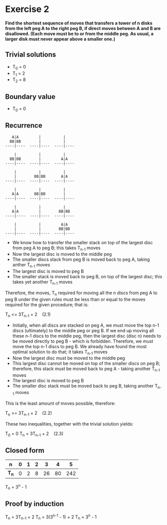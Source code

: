 # Exercise 2

**Find the shortest sequence of moves that transfers a tower of n disks from the left peg A to the right peg B, if direct moves between A and B are disallowed. (Each move must be to or from the middle peg. As usual, a larger disk must never appear above a smaller one.)**

## Trivial solutions

- T<sub>0</sub> = 0
- T<sub>1</sub> = 2
- T<sub>2</sub> = 8

## Boundary value

- T<sub>0</sub> = 0

## Recurrence

```
   A|A         |          |   
  BB|BB        |          |  
----|----  ----|----  ----|----

    |          |          |    
  BB|BB        |         A|A   
----|----  ----|----  ----|----

    |          |          |    
    |        BB|BB       A|A   
----|----  ----|----  ----|----

    |          |          |    
   A|A       BB|BB        |    
----|----  ----|----  ----|----

    |          |          |    
   A|A         |        BB|BB  
----|----  ----|----  ----|----

    |          |         A|A   
    |          |        BB|BB  
----|----  ----|----  ----|----
```

- We know how to transfer the smaller stack on top of the largest disc from peg A to peg B; this takes T<sub>n-1</sub> moves
- Now the largest disc is moved to the middle peg
- The smaller discs stack from peg B is moved back to peg A, taking anther T<sub>n-1</sub> moves
- The largest disc is moved to peg B
- The smaller stack is moved back to peg B, on top of the largest disc; this takes yet another T<sub>n-1</sub> moves

Therefore, the moves, T<sub>n</sub> required for moving all the n discs from peg A to peg B under the given rules must be less than or equal to the moves required for the given procedure; that is:

T<sub>n</sub> <= 3T<sub>n-1</sub> + 2&nbsp;&nbsp;&nbsp;&nbsp;(2.1)

- Initially, when all discs are stacked on peg A, we must move the top n-1 discs (ultimately) to the middle peg or peg B. If we end up moving all these n-1 discs to the middle peg, then the largest disc (disc n) needs to be moved directly to peg B - which is forbidden. Therefore, we must move the top n-1 discs to peg B. We already have found the most optimal solution to do that; it takes T<sub>n-1</sub> moves
- Now the largest disc must be moved to the middle peg
- This largest disc cannot be moved on top of the smaller discs on peg B; therefore, this stack must be moved back to peg A - taking another T<sub>n-1</sub> moves
- The largest disc is moved to peg B
- The smaller disc stack must be moved back to peg B, taking another T<sub>n-1</sub> moves

This is the least amount of moves possible, therefore:

T<sub>n</sub> >= 3T<sub>n-1</sub> + 2&nbsp;&nbsp;&nbsp;&nbsp;(2.2)

These two inequalities, together with the trivial solution yields:

T<sub>0</sub> = 0
T<sub>n</sub> = 3T<sub>n-1</sub> + 2&nbsp;&nbsp;&nbsp;&nbsp;(2.3)

## Closed form

|    **n**    |  0  |  1  |  2  |  3  |  4  |  5  |
|:-----------:|:---:|:---:|:---:|:---:|:---:|:---:|
| **T<sub>n** |  0  |  2  |  8  | 26  | 80  | 242 |

T<sub>n</sub> = 3<sup>n</sup> - 1

## Proof by induction

T<sub>n</sub> = 3T<sub>n-1</sub> + 2
T<sub>n</sub> = 3(3<sup>n-1</sup> - 1) + 2
T<sub>n</sub> = 3<sup>n</sup> - 1
